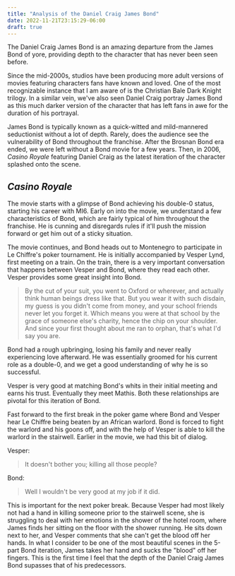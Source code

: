 ```yaml
---
title: "Analysis of the Daniel Craig James Bond"
date: 2022-11-21T23:15:29-06:00
draft: true
---
```


The Daniel Craig James Bond is an amazing departure from the James Bond of yore,
providing depth to the character that has never been seen before.

<!--more-->

Since the mid-2000s, studios have been producing more adult versions of movies
featuring characters fans have known and loved. One of the most recognizable
instance that I am aware of is the Christian Bale Dark Knight trilogy. In a
similar vein, we've also seen Daniel Craig portray James Bond as this much
darker version of the character that has left fans in awe for the duration of
his portrayal.

James Bond is typically known as a quick-witted and mild-mannered seductionist
without a lot of depth. Rarely, does the audience see the vulnerability of Bond
throughout the franchise. After the Brosnan Bond era ended, we were left without
a Bond movie for a few years. Then, in 2006, _Casino Royale_ featuring Daniel
Craig as the latest iteration of the character splashed onto the scene.

## _Casino Royale_

The movie starts with a glimpse of Bond achieving his double-0 status, starting
his career with MI6. Early on into the movie, we understand a few
characteristics of Bond, which are fairly typical of him throughout the
franchise. He is cunning and disregards rules if it'll push the mission forward
or get him out of a sticky situation.

The movie continues, and Bond heads out to Montenegro to participate in Le
Chiffre's poker tournament. He is initially accompanied by Vesper Lynd, first
meeting on a train. On the train, there is a very important conversation that
happens between Vesper and Bond, where they read each other. Vesper provides
some great insight into Bond.

> By the cut of your suit, you went to Oxford or wherever, and actually think
> human beings dress like that. But you wear it with such disdain, my guess is
> you didn't come from money, and your school friends never let you forget it.
> Which means you were at that school by the grace of someone else's charity,
> hence the chip on your shoulder. And since your first thought about me ran to
> orphan, that's what I'd say you are.

Bond had a rough upbringing, losing his family and never really experiencing
love afterward. He was essentially groomed for his current role as a double-0,
and we get a good understanding of why he is so successful.

Vesper is very good at matching Bond's whits in their initial meeting and earns
his trust. Eventually they meet Mathis. Both these relationships are pivotal for
this iteration of Bond.

Fast forward to the first break in the poker game where Bond and Vesper hear Le
Chiffre being beaten by an African warlord. Bond is forced to fight the warlord
and his goons off, and with the help of Vesper is able to kill the warlord in
the stairwell. Earlier in the movie, we had this bit of dialog.

Vesper:

> It doesn't bother you; killing all those people?

Bond:

> Well I wouldn't be very good at my job if it did.

This is important for the next poker break. Because Vesper had most likely not
had a hand in killing someone prior to the stairwell scene, she is struggling to
deal with her emotions in the shower of the hotel room, where James finds her
sitting on the floor with the shower running. He sits down next to her, and
Vesper comments that she can't get the blood off her hands. In what I consider
to be one of the most beautiful scenes in the 5-part Bond iteration, James takes
her hand and sucks the "blood" off her fingers. This is the first time I feel
that the depth of the Daniel Craig James Bond supasses that of his predecessors.
